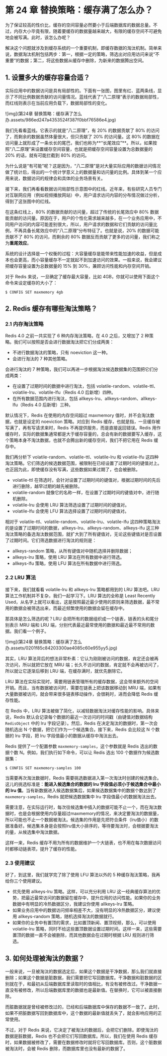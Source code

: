 # 第 24 章 替换策略：缓存满了怎么办？

为了保证较高的性价比，缓存的空间容量必然要小于后端数据库的数据总量。不过，内存大小毕竟有限，随着要缓存的数据量越来越大，有限的缓存空间不可避免地会被写满。此时，该怎么办呢？

解决这个问题就涉及到缓存系统的一个重要机制，即缓存数据的淘汰机制。简单来说，数据淘汰机制包括两步：第一，根据一定的策略，筛选出对应用访问来说“不重要”的数据；第二，将这些数据从缓存中删除，为新来的数据腾出空间。

## 1. 设置多大的缓存容量合适？

实际应用中的数据访问是具有局部性的。下面有一张图，图里有红、蓝两条线，显示了不同比例数据贡献的访问量情况。蓝线代表了“八二原理”表示的数据局部性，而红线则表示在当前应用负载下，数据局部性的变化。

![img](第24章 替换策略：缓存满了怎么办.assets/986ed247a4353524f387f0bbf76586e4.jpg)

我们先看看蓝线。它表示的就是“八二原理”，有 20% 的数据贡献了 80% 的访问了，而剩余的数据虽然体量很大，但只贡献了 20% 的访问量。这 80% 的数据在访问量上就形成了一条长长的尾巴，我们也称为**“长尾效应”**。所以，如果按照“八二原理”来设置缓存空间容量，也就是把缓存空间容量设置为总数据量的 20% 的话，就有可能拦截到 80% 的访问。

为什么说是“有可能”呢？这是因为，“八二原理”是对大量实际应用的数据访问情况做了统计后，得出的一个统计学意义上的数据量和访问量的比例。具体到某一个应用来说，数据访问的规律会和具体的业务场景有关。

接下来，我们再看看数据访问局部性示意图中的红线。近年来，有些研究人员专门对互联网应用（例如视频播放网站）中，用户请求访问内容的分布情况做过分析，得到了这张图中的红线。

在这条红线上，80% 的数据贡献的访问量，超过了传统的长尾效应中 80% 数据能贡献的访问量。原因在于，用户的个性化需求越来越多，在一个业务应用中，不同用户访问的内容可能差别很大，所以，用户请求的数据和它们贡献的访问量比例，不再具备长尾效应中的“八二原理”分布特征了。也就是说，20% 的数据可能贡献不了 80% 的访问，而剩余的 80% 数据反而贡献了更多的访问量，我们称之为**重尾效应**。

系统的设计选择是一个权衡的过程：大容量缓存是能带来性能加速的收益，但是成本也会更高，而小容量缓存不一定就起不到加速访问的效果。一般来说，我会建议把缓存容量设置为总数据量的 15% 到 30%，兼顾访问性能和内存空间开销。

对于 Redis 来说，一旦确定了缓存最大容量，比如 4GB，你就可以使用下面这个命令来设定缓存的大小了：

```shell
$ CONFIG SET maxmemory 4gb
```

## 2. Redis 缓存有哪些淘汰策略？

### 2.1 内存淘汰策略

Redis 4.0 之前一共实现了 6 种内存淘汰策略，在 4.0 之后，又增加了 2 种策略。我们可以按照是否会进行数据淘汰把它们分成两类：

- 不进行数据淘汰的策略，只有 noeviction 这一种。
- 会进行淘汰的 7 种其他策略。

会进行淘汰的 7 种策略，我们可以再进一步根据淘汰候选数据集的范围把它们分成两类：

- 在设置了过期时间的数据中进行淘汰，包括 volatile-random、volatile-ttl、volatile-lru、volatile-lfu（Redis 4.0 后新增）四种。
- 在所有数据范围内进行淘汰，包括 allkeys-lru、allkeys-random、allkeys-lfu（Redis 4.0 后新增）三种。

默认情况下，Redis 在使用的内存空间超过 maxmemory 值时，并不会淘汰数据，也就是设定的 noeviction 策略。对应到 Redis 缓存，也就是指，一旦缓存被写满了，再有写请求来时，Redis 不再提供服务，而是直接返回错误。Redis 用作缓存时，实际的数据集通常都是大于缓存容量的，总会有新的数据要写入缓存，这个策略本身不淘汰数据，也就不会腾出新的缓存空间，我们不把它用在 Redis 缓存中。

我们再分析下 volatile-random、volatile-ttl、volatile-lru 和 volatile-lfu 这四种淘汰策略。它们筛选的候选数据范围，被限制在已经设置了过期时间的键值对上。也正因为此，即使缓存没有写满，这些数据如果过期了，也会被删除。

- volatile-ttl 在筛选时，会针对设置了过期时间的键值对，根据过期时间的先后进行删除，越早过期的越先被删除。
- volatile-random 就像它的名称一样，在设置了过期时间的键值对中，进行随机删除。
- volatile-lru 会使用 LRU 算法筛选设置了过期时间的键值对。
- volatile-lfu 会使用 LFU 算法选择设置了过期时间的键值对。

相对于 volatile-ttl、volatile-random、volatile-lru、volatile-lfu 这四种策略淘汰的是设置了过期时间的数据，allkeys-lru、allkeys-random、allkeys-lfu 这三种淘汰策略的备选淘汰数据范围，就扩大到了所有键值对，无论这些键值对是否设置了过期时间。它们筛选数据进行淘汰的规则是：

- allkeys-random 策略，从所有键值对中随机选择并删除数据；
- allkeys-lru 策略，使用 LRU 算法在所有数据中进行筛选。
- allkeys-lfu 策略，使用 LFU 算法在所有数据中进行筛选。

### 2.2 LRU 算法

接下来，我们就看看 volatile-lru 和 allkeys-lru 策略都用到的 LRU 算法吧。LRU 算法工作机制并不复杂，我们一起学习下。LRU 算法的全称是 Least Recently Used，从名字上就可以看出，这是按照最近最少使用的原则来筛选数据，最不常用的数据会被筛选出来，而最近频繁使用的数据会留在缓存中。

那具体是怎么筛选的呢？LRU 会把所有的数据组织成一个链表，链表的头和尾分别表示 MRU 端和 LRU 端，分别代表最近最常使用的数据和最近最不常用的数据。我们看一个例子。

![img](第24章 替换策略：缓存满了怎么办.assets/0201f85c84203300ae4085c60e955yy5.jpg)

其实，LRU 算法背后的想法非常朴素：它认为刚刚被访问的数据，肯定还会被再次访问，所以就把它放在 MRU 端；长久不访问的数据，肯定就不会再被访问了，所以就让它逐渐后移到 LRU 端，在缓存满时，就优先删除它。

LRU 算法在实际实现时，需要用链表管理所有的缓存数据，这会带来额外的空间开销。而且，当有数据被访问时，需要在链表上把该数据移动到 MRU 端，如果有大量数据被访问，就会带来很多链表移动操作，会很耗时，进而会降低 Redis 缓存性能。

在 Redis 中，LRU 算法被做了简化，以减轻数据淘汰对缓存性能的影响。具体来说，Redis 默认会记录每个数据的最近一次访问的时间戳（由键值对数据结构 `RedisObject` 中的 lru 字段记录）。然后，Redis 在决定淘汰的数据时，第一次会随机选出 N 个数据，把它们作为一个候选集合。接下来，Redis 会比较这 N 个数据的 lru 字段，把 lru 字段值最小的数据从缓存中淘汰出去。

Redis 提供了一个配置参数 `maxmemory-samples`，这个参数就是 Redis 选出的数据个数 N。例如，我们执行如下命令，可以让 Redis 选出 100 个数据作为候选数据集：

```shell
$ CONFIG SET maxmemory-samples 100
```

当需要再次淘汰数据时，Redis 需要挑选数据进入第一次淘汰时创建的候选集合。这儿的挑选标准是：**能进入候选集合的数据的 lru 字段值必须小于候选集合中最小的 lru 值**。当有新数据进入候选数据集后，如果候选数据集中的数据个数达到了 `maxmemory-samples`，Redis 就把候选数据集中 lru 字段值最小的数据淘汰出去。

需要注意，在实际运行时，每次往候选集中插入的数据可能不止一个，而在淘汰数据时，也是会根据使用内存量超过maxmemory的情况，来决定要淘汰的数据量，所以可能也不止一个数据被淘汰。候选集的作用是先把符合条件（lru值小）的数据准备好。候选集本身是会按照lru值大小排序的，等待要淘汰时，会根据要淘汰的量，从候选集中淘汰数据。

这样一来，Redis 缓存不用为所有的数据维护一个大链表，也不用在每次数据访问时都移动链表项，提升了缓存的性能。

### 2.3 使用建议

好了，到这里，我们就学完了除了使用 LFU 算法以外的 5 种缓存淘汰策略，我再给你三个使用建议。

- 优先使用 allkeys-lru 策略。这样，可以充分利用 LRU 这一经典缓存算法的优势，把最近最常访问的数据留在缓存中，提升应用的访问性能。如果你的业务数据中有明显的冷热数据区分，我建议你使用 allkeys-lru 策略。
- 如果业务应用中的数据访问频率相差不大，没有明显的冷热数据区分，建议使用 allkeys-random 策略，随机选择淘汰的数据就行。
- 如果你的业务中有置顶的需求，比如置顶新闻、置顶视频，那么，可以使用 volatile-lru 策略，同时不给这些置顶数据设置过期时间。这样一来，这些需要置顶的数据一直不会被删除，而其他数据会在过期时根据 LRU 规则进行筛选。

## 3. 如何处理被淘汰的数据？

一般来说，一旦被淘汰的数据选定后，如果这个数据是干净数据，那么我们就直接删除；如果这个数据是脏数据，我们需要把它写回数据库。干净数据和脏数据的区别就在于，和最初从后端数据库里读取时的值相比，有没有被修改过。干净数据一直没有被修改，所以后端数据库里的数据也是最新值。在替换时，它可以被直接删除。

而脏数据就是曾经被修改过的，已经和后端数据库中保存的数据不一致了。此时，如果不把脏数据写回到数据库中，这个数据的最新值就丢失了，就会影响应用的正常使用。

不过，对于 Redis 来说，它决定了被淘汰的数据后，会把它们删除。即使淘汰的数据是脏数据，Redis 也不会把它们写回数据库。所以，我们在使用 Redis 缓存时，如果数据被修改了，需要在数据修改时就将它写回数据库。否则，这个脏数据被淘汰时，会被 Redis 删除，而数据库里也没有最新的数据了。